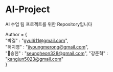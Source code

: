 # AI-Project
AI 수업 팀 프로젝트를 위한 Repository입니다

Author = {  
"박결" : "gyul611@gmail.com",  
"허지영" : "jiyoungmerong@gmail.com",  
"👾승헌" : "seungheon328@gmail.com",
"강준혁" : "kangjun5023@gmail.com"  
}
